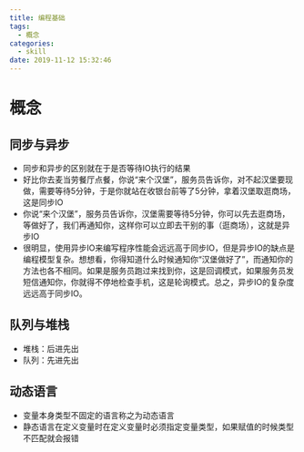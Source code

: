 ```yaml
---
title: 编程基础
tags:
  - 概念
categories:
  - skill
date: 2019-11-12 15:32:46
---
```


# 概念
## 同步与异步
* 同步和异步的区别就在于是否等待IO执行的结果
* 好比你去麦当劳餐厅点餐，你说“来个汉堡”，服务员告诉你，对不起汉堡要现做，需要等待5分钟，于是你就站在收银台前等了5分钟，拿着汉堡取逛商场，这是同步IO
* 你说“来个汉堡”，服务员告诉你，汉堡需要等待5分钟，你可以先去逛商场，等做好了，我们再通知你，这样你可以立即去干别的事（逛商场），这就是异步IO
* 很明显，使用异步IO来编写程序性能会远远高于同步IO，但是异步IO的缺点是编程模型复杂。想想看，你得知道什么时候通知你“汉堡做好了”，而通知你的方法也各不相同。如果是服务员跑过来找到你，这是回调模式，如果服务员发短信通知你，你就得不停地检查手机，这是轮询模式。总之，异步IO的复杂度远远高于同步IO。

## 队列与堆栈
* 堆栈：后进先出
* 队列：先进先出

## 动态语言
* 变量本身类型不固定的语言称之为动态语言
* 静态语言在定义变量时在定义变量时必须指定变量类型，如果赋值的时候类型不匹配就会报错

